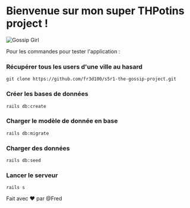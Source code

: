 Bienvenue sur mon super THPotins project !
======
![Gossip Girl](https://upload.wikimedia.org/wikipedia/commons/8/8c/Gossip_Girl_title_card.jpg)

Pour les commandes pour tester l'application :
### Récupérer tous les users d'une ville au hasard
```
git clone https://github.com/fr3d100/s5r1-the-gossip-project.git
```
### Créer les bases de données
```
rails db:create
```
### Charger le modèle de donnée en base
```
rails db:migrate
```
### Charger des données
```
rails db:seed
```

### Lancer le serveur
```
rails s
```

 
Fait avec :hearts: par @Fred
